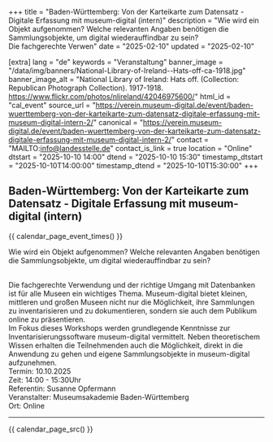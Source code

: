 +++
title = "Baden-Württemberg:  Von der Karteikarte zum Datensatz - Digitale Erfassung mit museum-digital (intern)"
description = "Wie wird ein Objekt aufgenommen? Welche relevanten Angaben benötigen die Sammlungsobjekte, um digital wiederauffindbar zu sein?   <br /> Die fachgerechte Verwen"
date = "2025-02-10"
updated = "2025-02-10"

[extra]
lang = "de"
keywords = "Veranstaltung"
banner_image = "/data/img/banners/National-Library-of-Ireland--Hats-off-ca-1918.jpg"
banner_image_alt = "National Library of Ireland:  Hats off. (Collection: Republican Photograph Collection). 1917-1918. https://www.flickr.com/photos/nlireland/42046975600/"
html_id = "cal_event"
source_url = "https://verein.museum-digital.de/event/baden-wuerttemberg-von-der-karteikarte-zum-datensatz-digitale-erfassung-mit-museum-digital-intern-2/"
canonical = "https://verein.museum-digital.de/event/baden-wuerttemberg-von-der-karteikarte-zum-datensatz-digitale-erfassung-mit-museum-digital-intern-2/"
contact = "MAILTO:info@landesstelle.de"
contact_is_link = true
location = "Online"
dtstart = "2025-10-10 14:00"
dtend = "2025-10-10 15:30"
timestamp_dtstart = "2025-10-10T14:00:00"
timestamp_dtend = "2025-10-10T15:30:00"
+++

## Baden-Württemberg:  Von der Karteikarte zum Datensatz - Digitale Erfassung mit museum-digital (intern)

{{ calendar_page_event_times() }}

Wie wird ein Objekt aufgenommen? Welche relevanten Angaben benötigen die Sammlungsobjekte, um digital wiederauffindbar zu sein? 

<br />
Die fachgerechte Verwendung und der richtige Umgang mit Datenbanken ist für alle Museen ein wichtiges Thema. Museum-digital bietet kleinen, mittleren und großen Museen nicht nur die Möglichkeit, ihre Sammlungen zu inventarisieren und zu dokumentieren, sondern sie auch dem Publikum online zu präsentieren. <br />
Im Fokus dieses Workshops werden grundlegende Kenntnisse zur Inventarisierungssoftware museum-digital vermittelt. Neben theoretischem Wissen erhalten die Teilnehmenden auch die Möglichkeit, direkt in die Anwendung zu gehen und eigene Sammlungsobjekte in museum-digital aufzunehmen. <br />
Termin: 10.10.2025<br />
Zeit: 14:00 - 15:30Uhr<br />
Referentin: Susanne Opfermann<br />
Veranstalter: Museumsakademie Baden-Württemberg<br />
Ort: Online

----

{{ calendar_page_src() }}